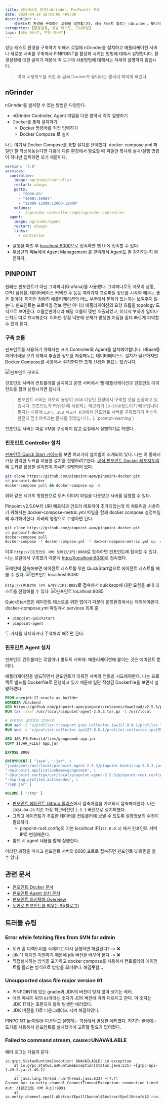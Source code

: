 ```yaml
---
title: 성능테스트 환경(nGrinder, PinPoint) 구축
date: 2024-04-19 18:00:00 +09:00
description: >-
    성능테스트 환경을 구축하는 과정을 설치합니다. 성능 테스트 툴로는 nGrinder, 모니터링 툴로는 PINPOINT를 사용합니다.
categories: [환경설정, 성능 테스트, 모니터링]
tags: [성능 테스트, 부하 테스트]
---
```


성능 테스트 환경을 구축하기 위해서 로컬에 nGrinder를 설치하고 애플리케이션 서버나 새로운 서버를 구축해서 PINPOINT를 활성화 시키는 방법에 대해서 설명합니다. 환경설정에 대한 글이기 때문에 각 도구의 사용방법에 대해서는 자세히 설명하지 않습니다.

> 여러 시행착오를 거친 후 결국 Docker가 짱이라는 생각이 박히게 되었다.

## nGrinder
nGrinder를 설치할 수 있는 방법은 다양한다.
- nGrinder Controller, Agent 파일을 다운 받아서 각각 실행하기
- Docker를 통해 설치하기
    - Docker 명령어를 직접 입력하기
    - Docker Compose 로 설치

나는 여기서 Docker Compose를 통할 설치를 선택했다. docker-compose.yml 파일만 잘 작성해놓는다면 다음에 다른 환경에서 필요할 때 파일만 복사해 설치/실행 명령어 하나만 입력하면 되기 때문이다.

```yml
version: '3.8'
services:
  controller:
    image: ngrinder/controller
    restart: always
    ports:
      - "9000:80"
      - "16001:16001"
      - "12000-12009:12000-12009"
    volumes:
      - ./ngrinder-controller:/opt/ngrinder-controller
  agent:
    image: ngrinder/agent
    restart: always
    links:
      - controller
```

- 실행을 마친 후 [localhost:9000](localhost:9000)으로 접속하면 웹 UI에 접속할 수 있다.
- 우상단의 메뉴에서 Agent Management 를 클릭해서 Agent도 잘 감지되는지 확인하자. 

## PINPOINT
원래는 핀포인트가 아닌 그라파나(Grafana)를 사용했다. 그라파나로도 메모리 상황, CPU 점유율, 데이터베이스 커넥션 수 등등 여러가지 프로파일 정보를 시각화 해주는 좋은 툴이다. 하지만 정확히 애플리케이션의 어느 부분에서 문제가 있는지는 보여주지 않는다. 핀포인트는 프로파일 정보 뿐만 아니라 애플리케이션의 요청 흐름을 topology 도식으로 보여준다. 흐름뿐만아니라 해당 흐름이 몇번 호출되었고, 어디서 부하가 일어나는지도 따로 표시해준다. 이러한 장점 덕분에 문제가 발생한 지점을 좀더 빠르게 파악할 수 있게 된다.

### 구축 흐름
핀포인트를 사용하기 위해서는 크게 Controller와 Agent를 설치해야합니다. HBase등 과거이력을 보기 위해서 추출한 정보를 저장해두는 데이터베이스도 설치가 필요하지만 Docker Compose를 사용해서 설치한다면 크게 신경쓸 필요는 없습니다.

![핀포인트 구조도](https://github.com/mynameisjaehoon/mynameisjaehoon.github.io/assets/76734067/6f04c7d3-d722-4c62-8bc8-9000e3dc8fee)

핀포인트 서버에 컨트롤러를 설치하고 운영 서버에서 웹 애플리케이션과 핀포인트 에이전트를 함께 실행시키면 됩니다.

> 핀포인트 서버는 메모리 용량이 `16GB` 이상인 환경에서 구축할 것을 권장하고 있습니다. 핀포인트가 띄워질 때 사용되는 메모리가 `13~15GB`정도이기 때문입니다. 필자는 처음에 `1코어, 2GB 메모리 환경`에서 핀포인트 서버를 구축했다가 머신이 완전히 멈추어버리는 문제를 겪었습니다..
{: .prompt-warning }

핀포인트 서버는 따로 VM을 구성하지 않고 로컬에서 실행하기로 하였다.

### 핀포인트 Controller 설치
[핀포인트 Quick Start 가이드](https://pinpoint-apm.github.io/pinpoint/quickstart.html)를 보면 여러가지 설치법이 소개되어 있다. 나는 이 중에서 가장 편리한 도커를 이용한 설치를 진행하려고한다. [공식 핀포인트 Docker 레포지토리](https://github.com/pinpoint-apm/pinpoint-docker)에 도커를 활용한 설치법이 자세히 설명되어 있다.

```sh
git clone https://github.com/pinpoint-apm/pinpoint-docker.git
cd pinpoint-docker
docker-compose pull && docker-compose up -d
```
위와 같은 세개의 명령만으로 도커 이미지 파일을 다운받고 서버를 실행할 수 있다.

Pinpoint v2.5.0부터 URI 메트릭과 인프라 메트릭이 추가되었는데 이 메트릭을 사용하기 위해서는 docker-compose-metric.yml 파일을 함께 docker compose 설정파일에 추가해야한다. 아래의 명령으로 수행하면 된다. 

```sh
git clone https://github.com/pinpoint-apm/pinpoint-docker.git
cd pinpoint-docker
docker-compose pull
docker-compose -f docker-compose.yml -f docker-compose-metric.yml up -d
```

이후 `http://{핀포인트 서버 도메인/IP}:8080`로 접속하면 핀포인트에 접속할 수 있다. 나는 로컬에서 구축했기 때문에 [http://localhost:8080](http://localhost:8080)로 접속했다. 

도메인에 접속해보면 에이전트 테스트를 위한 QuickStart앱으로 에이전트 테스트를 해볼 수 있다.
![핀포인트 localhost:8080](https://github.com/mynameisjaehoon/mynameisjaehoon.github.io/assets/76734067/1b62d353-13c5-46c0-bf81-5c1ebac6ee8d)


`http://{핀포인트 서버 도메인/IP}:8085`로 접속해서 quickapp에 대한 요청을 보내 테스트를 진행해볼 수 있다.
![핀포인트 localhost:8085](https://github.com/mynameisjaehoon/mynameisjaehoon.github.io/assets/76734067/a4403ac3-2977-4d82-8a28-d37e4855f1bf)

QuickStart앱은 에이전트 테스트를 위한 앱이기 때문에 운영환경에서는 제외해야한다. <br>
docker-compose.yml 파일에서 services 목록 중 

- `pinpoint-quickstart`
- `pinpoint-agent` 

두 가지를 삭제하거나 주석처리 해주면 된다.

### 핀포인트 Agent 설치
핀포인트 컨트롤러는 로컬이나 별도의 서버에. 애플리케이션에 붙이는 것은 에이전트 뿐이다.

애플리케이션을 빌드하면서 핀포인트가 띄워진 서버와 연동을 시도해야한다. 나는 프로젝트 빌드를 Dockerfile로 진행하고 있기 때문에 일단 작성된 Dockerfile을 보면서 설명하겠다.

```dockerfile
FROM openjdk:17-oracle as builder
WORKDIR /backend
ADD https://github.com/pinpoint-apm/pinpoint/releases/download/v2.5.3/pinpoint-agent-2.5.3.tar.gz /usr/local
RUN tar -zxvf /usr/local/pinpoint-agent-2.5.3.tar.gz -C /usr/local

# 핀포인트 설정정보 업데이트
RUN sed -i 's/profiler.transport.grpc.collector.ip=127.0.0.1/profiler.transport.grpc.collector.ip={핀포인트 서버 IP}/g' /usr/local/pinpoint-agent-2.5.3/pinpoint-root.config
RUN sed -i 's/profiler.collector.ip=127.0.0.1/profiler.collector.ip={핀포인트 서버 IP}/g' /usr/local/pinpoint-agent-2.5.3/pinpoint-root.config

ARG JAR_FILE=build/libs/gongnomok-app.jar
COPY ${JAR_FILE} app.jar

EXPOSE 8000

ENTRYPOINT [ "java", "-jar", \
"javaagent:/usr/local/pinpoint-agent-2.5.3/pinpoint-bootstrap-2.5.3.jar", \
"-Dpinpoint.applicationName=gongnomok", \
"-Dpinpoint.config=/usr/local/pinpoint-agent-2.5.3/pinpoint-root.config", \
"-Dspring.profiles.active=dev", \
"/app.jar" ]

VOLUME [ "/tmp" ]
```

- [핀포인트 에이전트 Github 릴리스](https://github.com/pinpoint-apm/pinpoint-docker/releases)에서 압축파일을 가져와서 압축해제한다. 나는 `2024-04-20` 기준 가장 최근버전인 `2.5.3` 버전으로 설치하였다.
- 그리고 에이전트가 추출한 데이터를 컨트롤러에 보낼 수 있도록 설정정보의 수정이 필요하다.
    - pinpoint-root.config의 기본 localhost IP(`127.0.0.1`) 에서 핀포인트 서버 IP로 변경해준다.
- 빌드 시 agent 내용을 함께 실행한다.

이러한 과정을 마치고 핀포인트 서버의 8080 포트로 접속하면 핀포인트 UI화면을 볼 수 있다.


## 관련 문서
- [핀포인트 Docker 문서](https://github.com/pinpoint-apm/pinpoint-docker)
- [핀포인트 Agent 설치 문서](https://pinpoint-apm.github.io/pinpoint/installation.html#5-pinpoint-agent)
- [핀포인트 아키텍쳐 Overview](https://pinpoint-apm.github.io/pinpoint/overview.html#architecture)
- [도커로 핀포인트를 띄우는 법(블로그)](https://suho0303.tistory.com/52)

## 트러블 슈팅
### Error while fetching files from SVN for admin
- 도커 홈 디렉토리를 삭제하고 다시 실행하면 해결된다? -> ❌
- jdk 11 까지만 지원하기 때문에 jdk 버전을 바꾸어 본다 -> ❌
- 직접설치하는 방식을 포기하고 docker compose를 사용해서 컨트롤러와 에이전트를 돌리는 방식으로 방향을 회피했다. 해결못함...

### Unsupported class file major version 61
- PINPOINT에 있는 gradle과 JDK의 버전이 맞지 않아 생기는 에러.
- 에러 메세지 뒤의 `61`이라는 숫자가 JDK 버전에 따라 다르다고 한다. 이 숫자는 JDK 17과는 호환되지 않아 발생한 에러였다.
- JDK 버전을 11로 다운그레이드 시켜 해결하였다.

PINPOINT jar파일을 다운받고 실행하는 과정에서 발생한 에러였다. 하지만 결국에는 도커를 사용해서 핀포인트를 설치했기에 고민할 필요가 없어졌다.

### Failed to command stream, cause=UNAVAILABLE

에러 로그는 다음과 같다.
```
io.grpc.StatusRuntimeException: UNAVAILABLE: io exception
    at io.grpc.Status.asRuntimeException(Status.java:535) ~[grpc-api-1.49.2.jar:1.49.2]
    ...
    at java.lang.Thread.run(Thread.java:833) ~[?:?]
Caused by: io.netty.channel.ConnectTimeoutException: connection timed out: /{핀포인트 서버 주소}:9991
    at io.netty.channel.epoll.AbstractEpollChannel$AbstractEpollUnsafe$2.run...
```